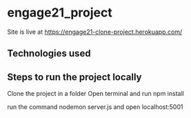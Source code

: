 # engage21_project

Site is live at https://engage21-clone-project.herokuapp.com/

## Technologies used



## Steps to run the project locally

Clone the project in a folder
Open terminal and run npm install 

run the command nodemon server.js and open localhost:5001

